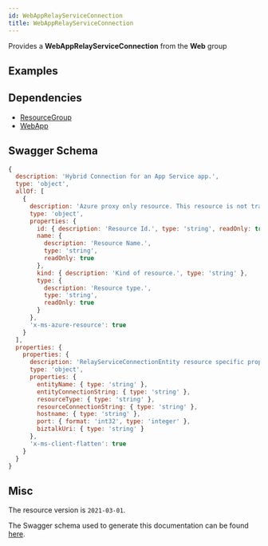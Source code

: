 ```yaml
---
id: WebAppRelayServiceConnection
title: WebAppRelayServiceConnection
---
```

Provides a **WebAppRelayServiceConnection** from the **Web** group
## Examples
## Dependencies
- [ResourceGroup](../Resources/ResourceGroup.md)
- [WebApp](../Web/WebApp.md)
## Swagger Schema
```js
{
  description: 'Hybrid Connection for an App Service app.',
  type: 'object',
  allOf: [
    {
      description: 'Azure proxy only resource. This resource is not tracked by Azure Resource Manager.',
      type: 'object',
      properties: {
        id: { description: 'Resource Id.', type: 'string', readOnly: true },
        name: {
          description: 'Resource Name.',
          type: 'string',
          readOnly: true
        },
        kind: { description: 'Kind of resource.', type: 'string' },
        type: {
          description: 'Resource type.',
          type: 'string',
          readOnly: true
        }
      },
      'x-ms-azure-resource': true
    }
  ],
  properties: {
    properties: {
      description: 'RelayServiceConnectionEntity resource specific properties',
      type: 'object',
      properties: {
        entityName: { type: 'string' },
        entityConnectionString: { type: 'string' },
        resourceType: { type: 'string' },
        resourceConnectionString: { type: 'string' },
        hostname: { type: 'string' },
        port: { format: 'int32', type: 'integer' },
        biztalkUri: { type: 'string' }
      },
      'x-ms-client-flatten': true
    }
  }
}
```
## Misc
The resource version is `2021-03-01`.

The Swagger schema used to generate this documentation can be found [here](https://github.com/Azure/azure-rest-api-specs/tree/main/specification/web/resource-manager/Microsoft.Web/stable/2021-03-01/WebApps.json).
